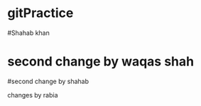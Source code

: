 # gitPractice

#Shahab khan

# second change by waqas shah

#second change by shahab


changes by rabia